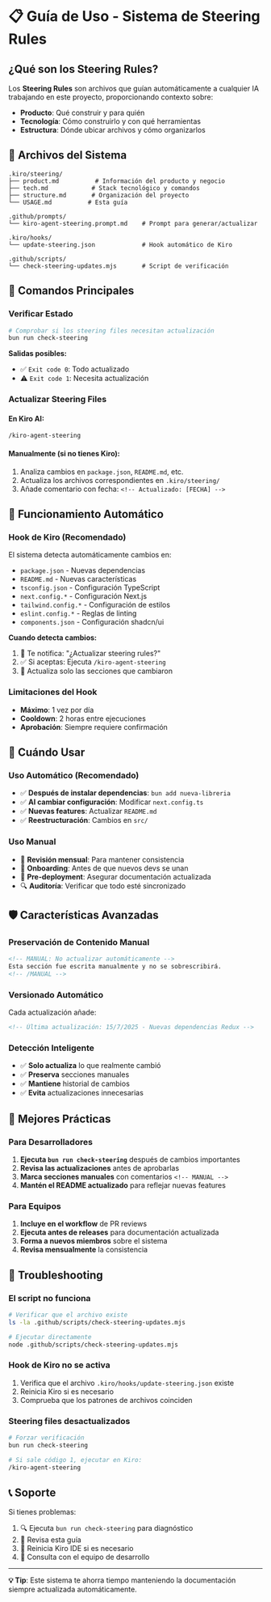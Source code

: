 # 📋 Guía de Uso - Sistema de Steering Rules

## ¿Qué son los Steering Rules?

Los **Steering Rules** son archivos que guían automáticamente a cualquier IA trabajando en este proyecto, proporcionando contexto sobre:
- **Producto**: Qué construir y para quién
- **Tecnología**: Cómo construirlo y con qué herramientas  
- **Estructura**: Dónde ubicar archivos y cómo organizarlos

## 📁 Archivos del Sistema

```
.kiro/steering/
├── product.md          # Información del producto y negocio
├── tech.md            # Stack tecnológico y comandos
├── structure.md       # Organización del proyecto
└── USAGE.md          # Esta guía

.github/prompts/
└── kiro-agent-steering.prompt.md    # Prompt para generar/actualizar

.kiro/hooks/
└── update-steering.json             # Hook automático de Kiro

.github/scripts/
└── check-steering-updates.mjs       # Script de verificación
```

## 🚀 Comandos Principales

### Verificar Estado
```bash
# Comprobar si los steering files necesitan actualización
bun run check-steering
```

**Salidas posibles:**
- ✅ `Exit code 0`: Todo actualizado
- ⚠️ `Exit code 1`: Necesita actualización

### Actualizar Steering Files

#### En Kiro AI:
```
/kiro-agent-steering
```

#### Manualmente (si no tienes Kiro):
1. Analiza cambios en `package.json`, `README.md`, etc.
2. Actualiza los archivos correspondientes en `.kiro/steering/`
3. Añade comentario con fecha: `<!-- Actualizado: [FECHA] -->`

## 🔄 Funcionamiento Automático

### Hook de Kiro (Recomendado)
El sistema detecta automáticamente cambios en:
- `package.json` - Nuevas dependencias
- `README.md` - Nuevas características
- `tsconfig.json` - Configuración TypeScript
- `next.config.*` - Configuración Next.js
- `tailwind.config.*` - Configuración de estilos
- `eslint.config.*` - Reglas de linting
- `components.json` - Configuración shadcn/ui

**Cuando detecta cambios:**
1. 🔔 Te notifica: "¿Actualizar steering rules?"
2. ✅ Si aceptas: Ejecuta `/kiro-agent-steering`
3. 📝 Actualiza solo las secciones que cambiaron

### Limitaciones del Hook
- **Máximo**: 1 vez por día
- **Cooldown**: 2 horas entre ejecuciones
- **Aprobación**: Siempre requiere confirmación

## 📅 Cuándo Usar

### Uso Automático (Recomendado)
- ✅ **Después de instalar dependencias**: `bun add nueva-libreria`
- ✅ **Al cambiar configuración**: Modificar `next.config.ts`
- ✅ **Nuevas features**: Actualizar `README.md`
- ✅ **Reestructuración**: Cambios en `src/`

### Uso Manual
- 📅 **Revisión mensual**: Para mantener consistencia
- 👥 **Onboarding**: Antes de que nuevos devs se unan
- 🚀 **Pre-deployment**: Asegurar documentación actualizada
- 🔍 **Auditoría**: Verificar que todo esté sincronizado

## 🛡️ Características Avanzadas

### Preservación de Contenido Manual
```markdown
<!-- MANUAL: No actualizar automáticamente -->
Esta sección fue escrita manualmente y no se sobrescribirá.
<!-- /MANUAL -->
```

### Versionado Automático
Cada actualización añade:
```markdown
<!-- Última actualización: 15/7/2025 - Nuevas dependencias Redux -->
```

### Detección Inteligente
- ✅ **Solo actualiza** lo que realmente cambió
- ✅ **Preserva** secciones manuales
- ✅ **Mantiene** historial de cambios
- ✅ **Evita** actualizaciones innecesarias

## 🎯 Mejores Prácticas

### Para Desarrolladores
1. **Ejecuta `bun run check-steering`** después de cambios importantes
2. **Revisa las actualizaciones** antes de aprobarlas
3. **Marca secciones manuales** con comentarios `<!-- MANUAL -->`
4. **Mantén el README actualizado** para reflejar nuevas features

### Para Equipos
1. **Incluye en el workflow** de PR reviews
2. **Ejecuta antes de releases** para documentación actualizada
3. **Forma a nuevos miembros** sobre el sistema
4. **Revisa mensualmente** la consistencia

## 🔧 Troubleshooting

### El script no funciona
```bash
# Verificar que el archivo existe
ls -la .github/scripts/check-steering-updates.mjs

# Ejecutar directamente
node .github/scripts/check-steering-updates.mjs
```

### Hook de Kiro no se activa
1. Verifica que el archivo `.kiro/hooks/update-steering.json` existe
2. Reinicia Kiro si es necesario
3. Comprueba que los patrones de archivos coinciden

### Steering files desactualizados
```bash
# Forzar verificación
bun run check-steering

# Si sale código 1, ejecutar en Kiro:
/kiro-agent-steering
```

## 📞 Soporte

Si tienes problemas:
1. 🔍 Ejecuta `bun run check-steering` para diagnóstico
2. 📖 Revisa esta guía
3. 🔄 Reinicia Kiro IDE si es necesario
4. 💬 Consulta con el equipo de desarrollo

---

**💡 Tip**: Este sistema te ahorra tiempo manteniendo la documentación siempre actualizada automáticamente.